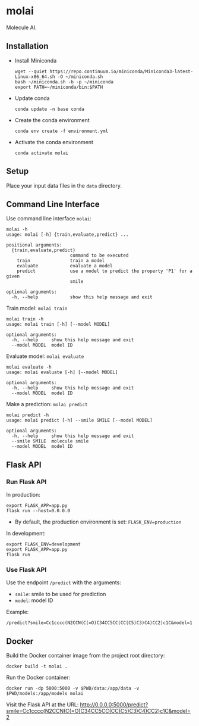 # molai

Molecule AI.


## Installation

- Install Miniconda
  ```shell
  wget --quiet https://repo.continuum.io/miniconda/Miniconda3-latest-Linux-x86_64.sh -O ~/miniconda.sh
  bash ~/miniconda.sh -b -p ~/miniconda
  export PATH=~/miniconda/bin:$PATH
  ```

- Update conda
  ```shell
  conda update -n base conda
  ```

- Create the conda environment
  ```shell
  conda env create -f environment.yml
  ```

- Activate the conda environment
  ```shell
  conda activate molai
  ```


## Setup

Place your input data files in the `data` directory.


## Command Line Interface

Use command line interface `molai`:
```shell
molai -h
usage: molai [-h] {train,evaluate,predict} ...

positional arguments:
  {train,evaluate,predict}
                        command to be executed
    train               train a model
    evaluate            evaluate a model
    predict             use a model to predict the property 'P1' for a given
                        smile

optional arguments:
  -h, --help            show this help message and exit

```

Train model: `molai train`
```shell
molai train -h
usage: molai train [-h] [--model MODEL]

optional arguments:
  -h, --help     show this help message and exit
  --model MODEL  model ID
```

Evaluate model: `molai evaluate`
```shell
molai evaluate -h
usage: molai evaluate [-h] [--model MODEL]

optional arguments:
  -h, --help     show this help message and exit
  --model MODEL  model ID
```

Make a prediction: `molai predict`
```shell
molai predict -h
usage: molai predict [-h] --smile SMILE [--model MODEL]

optional arguments:
  -h, --help     show this help message and exit
  --smile SMILE  molecule smile
  --model MODEL  model ID
```


## Flask API

###  Run Flask API

In production:
```shell
export FLASK_APP=app.py
flask run --host=0.0.0.0
```
- By default, the production environment is set: `FLASK_ENV=production`

In development:
```shell
export FLASK_ENV=development
export FLASK_APP=app.py
flask run
```

### Use Flask API
Use the endpoint `/predict` with the arguments:
- `smile`: smile to be used for prediction
- `model`: model ID

Example:
```
/predict?smile=Cc1cccc(N2CCN(C(=O)C34CC5CC(CC(C5)C3)C4)CC2)c1C&model=1
```


## Docker

Build the Docker container image from the project root directory:
```shell
docker build -t molai .
```

Run the Docker container:
```shell
docker run -dp 5000:5000 -v $PWD/data:/app/data -v $PWD/models:/app/models molai
```

Visit the Flask API at the URL:
http://0.0.0.0:5000/predict?smile=Cc1cccc(N2CCN(C(=O)C34CC5CC(CC(C5)C3)C4)CC2)c1C&model=2
